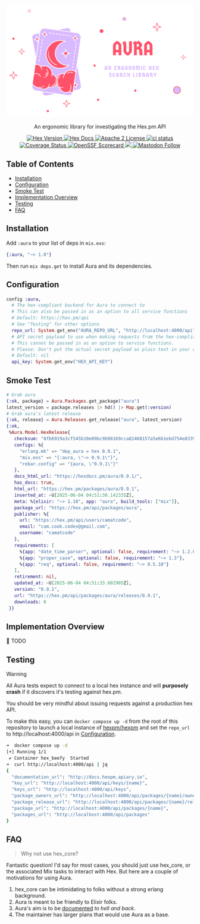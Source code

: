 <p align="center">
  <picture>
    <source media="(prefers-color-scheme: dark)" srcset="https://raw.githubusercontent.com/camatcode/aura/refs/heads/main/assets/aura-logo-dark.png">
    <source media="(prefers-color-scheme: light)" srcset="https://raw.githubusercontent.com/camatcode/aura/refs/heads/main/assets/aura-logo-light.png">
    <img alt="aura logo" src="https://raw.githubusercontent.com/camatcode/aura/refs/heads/main/assets/aura-logo-light.png" width="720">
  </picture>
</p>

<p align="center" id="top">
  An ergonomic library for investigating the Hex.pm API
</p>

<p align="center">
  <a href="https://hex.pm/packages/aura">
    <img alt="Hex Version" src="https://img.shields.io/hexpm/v/aura.svg">
  </a>
  <a href="https://hexdocs.pm/aura">
    <img alt="Hex Docs" src="http://img.shields.io/badge/hex.pm-docs-green.svg?style=flat">
  </a>
  <a href="https://opensource.org/licenses/Apache-2.0">
    <img alt="Apache 2 License" src="https://img.shields.io/hexpm/l/aura">
  </a>
  <a href="https://github.com/camatcode/aura/actions?query=branch%3Amain++">
    <img alt="ci status" src="https://github.com/camatcode/aura/workflows/ci/badge.svg">
  </a>
  <a href='https://coveralls.io/github/camatcode/aura?branch=main'>
    <img src='https://coveralls.io/repos/github/camatcode/aura/badge.svg?branch=main' alt='Coverage Status' />
  </a>
  <a href="https://scorecard.dev/viewer/?uri=github.com/camatcode/aura" target="_blank" rel="noopener noreferrer">
    <img alt="OpenSSF Scorecard" src="https://api.scorecard.dev/projects/github.com/camatcode/aura/badge">
  </a>
  <a href="https://www.bestpractices.dev/projects/10689">
    <img src="https://www.bestpractices.dev/projects/10689/badge">
  </a> 
  <a href="https://mastodon.social/@scrum_log" target="_blank" rel="noopener noreferrer">
    <img alt="Mastodon Follow" src="https://img.shields.io/badge/mastodon-%40scrum__log%40mastodon.social-purple?color=6364ff">
  </a>
</p>

## Table of Contents

- [Installation](#installation)
- [Configuration](#configuration)
- [Smoke Test](#smoke-test)
- [Implementation Overview](#implementation-overview)
- [Testing](#testing)
- [FAQ](#faq)

## Installation

Add `:aura` to your list of deps in `mix.exs`:

```elixir
{:aura, "~> 1.0"}
```

Then run `mix deps.get` to install Aura and its dependencies.

## Configuration

```elixir
config :aura,
  # The hex-compliant backend for Aura to connect to
  # This can also be passed in as an option to all service functions
  # Default: https://hex.pm/api
  # See "Testing" for other options
  repo_url: System.get_env("AURA_REPO_URL", "http://localhost:4000/api"),
  # API secret payload to use when making requests from the hex-compliant backend
  # This cannot be passed in as an option to service functions.
  # Please: Don't put the actual secret payload as plain text in your code.
  # Default: nil
  api_key: System.get_env("HEX_API_KEY")

```

## Smoke Test

```elixir
# Grab aura
{:ok, package} = Aura.Packages.get_package("aura")
latest_version = package.releases |> hd() |> Map.get(:version)
# Grab aura's latest release
{:ok, release} = Aura.Releases.get_release("aura", latest_version)
{:ok,
 %Aura.Model.HexRelease{
   checksum: "8fb6919a3cf545b10e09bc9b98169cca82468157a5e6b1ebd754e833934b02dd",
   configs: %{
     "erlang.mk" => "dep_aura = hex 0.9.1",
     "mix.exs" => "{:aura, \"~> 0.9.1\"}",
     "rebar.config" => "{aura, \"0.9.1\"}"
   },
   docs_html_url: "https://hexdocs.pm/aura/0.9.1/",
   has_docs: true,
   html_url: "https://hex.pm/packages/aura/0.9.1",
   inserted_at: ~U[2025-06-04 04:51:30.142335Z],
   meta: %{elixir: "~> 1.18", app: "aura", build_tools: ["mix"]},
   package_url: "https://hex.pm/api/packages/aura",
   publisher: %{
     url: "https://hex.pm/api/users/camatcode",
     email: "cam.cook.codes@gmail.com",
     username: "camatcode"
   },
   requirements: [
     %{app: "date_time_parser", optional: false, requirement: "~> 1.2.0"},
     %{app: "proper_case", optional: false, requirement: "~> 1.3"},
     %{app: "req", optional: false, requirement: "~> 0.5.10"}
   ],
   retirement: nil,
   updated_at: ~U[2025-06-04 04:51:33.602905Z],
   version: "0.9.1",
   url: "https://hex.pm/api/packages/aura/releases/0.9.1",
   downloads: 0
 }}
```

## Implementation Overview

🚧 TODO

## Testing

> [!WARNING]
> All Aura tests expect to connect to a local hex instance
> and will **purposely crash** if it discovers it's testing against hex.pm.

You should be very mindful about issuing requests against a production hex API.

To make this easy, you can `docker compose up -d` from the root of this repository to launch a local instance
of [hexpm/hexpm](https://github.com/camatcode/hex_tiny?tab=readme-ov-file#hex_beefy) and set the `repo_url`
to http://localhost:4000/api in [Configuration](#configuration).

```bash
➜  docker compose up -d
[+] Running 1/1
 ✔ Container hex_beefy  Started                                                                                  0.1s 
➜  curl http://localhost:4000/api | jq
{
  "documentation_url": "http://docs.hexpm.apiary.io",
  "key_url": "http://localhost:4000/api/keys/{name}",
  "keys_url": "http://localhost:4000/api/keys",
  "package_owners_url": "http://localhost:4000/api/packages/{name}/owners",
  "package_release_url": "http://localhost:4000/api/packages/{name}/releases/{version}",
  "package_url": "http://localhost:4000/api/packages/{name}",
  "packages_url": "http://localhost:4000/api/packages"
}
```

## FAQ

> Why not use hex_core?

Fantastic question! I'd say for most cases, you should just use hex_core, or the associated Mix tasks to interact with
Hex. But here are a couple of motivations for using Aura.

1. hex_core can be intimidating to folks without a strong erlang background.
2. Aura is meant to be friendly to Elixir folks.
3. Aura's aim is to be [documented](https://hexdocs.pm/aura) *to hell and back*.
4. The maintainer has larger plans that would use Aura as a base.



